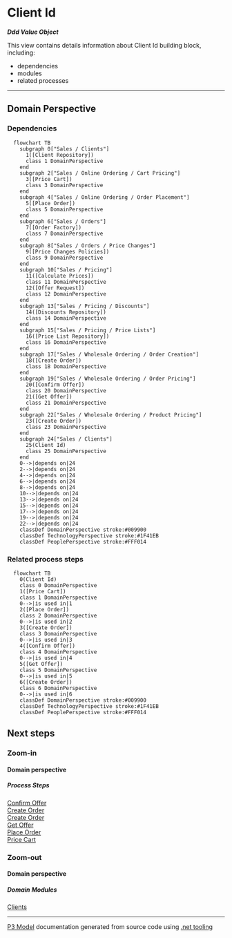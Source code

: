 ﻿
# Client Id

***Ddd Value Object***  

This view contains details information about Client Id building block, including:
- dependencies
- modules
- related processes  

---



## Domain Perspective


### Dependencies

```mermaid
  flowchart TB
    subgraph 0["Sales / Clients"]
      1([Client Repository])
      class 1 DomainPerspective
    end
    subgraph 2["Sales / Online Ordering / Cart Pricing"]
      3([Price Cart])
      class 3 DomainPerspective
    end
    subgraph 4["Sales / Online Ordering / Order Placement"]
      5([Place Order])
      class 5 DomainPerspective
    end
    subgraph 6["Sales / Orders"]
      7([Order Factory])
      class 7 DomainPerspective
    end
    subgraph 8["Sales / Orders / Price Changes"]
      9([Price Changes Policies])
      class 9 DomainPerspective
    end
    subgraph 10["Sales / Pricing"]
      11([Calculate Prices])
      class 11 DomainPerspective
      12([Offer Request])
      class 12 DomainPerspective
    end
    subgraph 13["Sales / Pricing / Discounts"]
      14([Discounts Repository])
      class 14 DomainPerspective
    end
    subgraph 15["Sales / Pricing / Price Lists"]
      16([Price List Repository])
      class 16 DomainPerspective
    end
    subgraph 17["Sales / Wholesale Ordering / Order Creation"]
      18([Create Order])
      class 18 DomainPerspective
    end
    subgraph 19["Sales / Wholesale Ordering / Order Pricing"]
      20([Confirm Offer])
      class 20 DomainPerspective
      21([Get Offer])
      class 21 DomainPerspective
    end
    subgraph 22["Sales / Wholesale Ordering / Product Pricing"]
      23([Create Order])
      class 23 DomainPerspective
    end
    subgraph 24["Sales / Clients"]
      25(Client Id)
      class 25 DomainPerspective
    end
    0-->|depends on|24
    2-->|depends on|24
    4-->|depends on|24
    6-->|depends on|24
    8-->|depends on|24
    10-->|depends on|24
    13-->|depends on|24
    15-->|depends on|24
    17-->|depends on|24
    19-->|depends on|24
    22-->|depends on|24
    classDef DomainPerspective stroke:#009900
    classDef TechnologyPerspective stroke:#1F41EB
    classDef PeoplePerspective stroke:#FFF014
```

### Related process steps

```mermaid
  flowchart TB
    0(Client Id)
    class 0 DomainPerspective
    1([Price Cart])
    class 1 DomainPerspective
    0-->|is used in|1
    2([Place Order])
    class 2 DomainPerspective
    0-->|is used in|2
    3([Create Order])
    class 3 DomainPerspective
    0-->|is used in|3
    4([Confirm Offer])
    class 4 DomainPerspective
    0-->|is used in|4
    5([Get Offer])
    class 5 DomainPerspective
    0-->|is used in|5
    6([Create Order])
    class 6 DomainPerspective
    0-->|is used in|6
    classDef DomainPerspective stroke:#009900
    classDef TechnologyPerspective stroke:#1F41EB
    classDef PeoplePerspective stroke:#FFF014
```

## Next steps


### Zoom-in


#### Domain perspective


##### Process Steps

[Confirm Offer](../WholesaleOrdering/OrderPricing/ConfirmOffer.md)  
[Create Order](../WholesaleOrdering/ProductPricing/CreateOrder.md)  
[Create Order](../WholesaleOrdering/OrderCreation/CreateOrder.md)  
[Get Offer](../WholesaleOrdering/OrderPricing/GetOffer.md)  
[Place Order](../OnlineOrdering/OrderPlacement/PlaceOrder.md)  
[Price Cart](../OnlineOrdering/CartPricing/PriceCart.md)  

### Zoom-out


#### Domain perspective


##### Domain Modules

[Clients](Clients.md)  

---

[P3 Model](https://github.com/P3-model/P3-model) documentation generated from source code using [.net tooling](https://github.com/P3-model/P3-model-dotnet)
